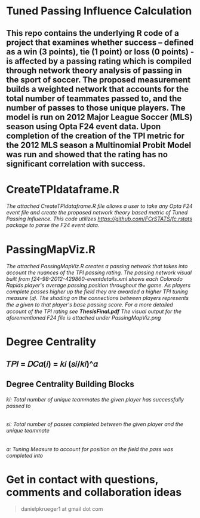 # Tuned Passing Influence Calculation 
## This repo contains the underlying R code of a project that examines whether success – defined as a win (3 points), tie (1 point) or loss (0 points) - is affected by a passing rating which is compiled through network theory analysis of passing in the sport of soccer. The proposed measurement builds a weighted network that accounts for the total number of teammates passed to, and the number of passes to those unique players. The model is run on 2012 Major League Soccer (MLS) season using Opta F24 event data. Upon completion of the creation of the TPI metric for the 2012 MLS season a Multinomial Probit Model was run and showed that the rating has no significant correlation with success.
# CreateTPIdataframe.R
###### The attached CreateTPIdataframe.R file allows a user to take any Opta F24 event file and create the proposed network theory based metric of Tuned Passing Influence. This code utilizes https://github.com/FCrSTATS/fc.rstats package to parse the F24 event data.
# PassingMapViz.R
###### The attached PassingMapViz.R creates a passing network that takes into account the nuances of the TPI passing rating. The passing network visual built from f24-98-2012-429860-eventdetails.xml shows each Colorado Rapids player's average passing position throughout the game. As players complete passes higher up the field they are awarded a higher TPI tuning measure (𝛼). The shading on the connections between players represents the 𝛼 given to that player's base passing score. For a more detailed account of the TPI rating see **ThesisFinal.pdf** The visual output for the aforementioned F24 file is attached under PassingMapViz.png
# Degree Centrality 
## 𝑇𝑃𝐼 = 𝐷𝐶𝛼(𝑖) = 𝑘𝑖 (𝑠𝑖/𝑘𝑖)^𝛼

## Degree Centrality Building Blocks 
###### ki:  Total number of unique teammates the given player has successfully passed to 
###### si: Total number of passes completed between the given player and the unique teammate 
###### a: Tuning Measure to account for position on the field the pass was completed into 

# Get in contact with questions, comments and collaboration ideas 
> danielpkrueger1 at gmail dot com
